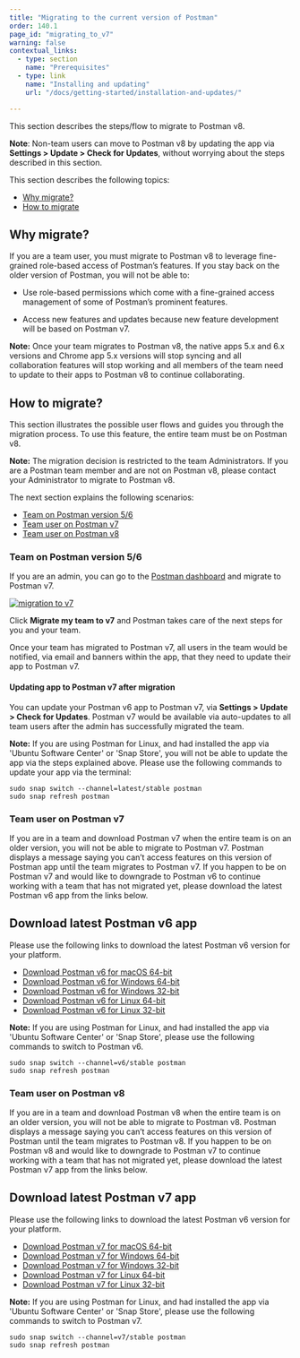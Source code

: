 ```yaml
---
title: "Migrating to the current version of Postman"
order: 140.1
page_id: "migrating_to_v7"
warning: false
contextual_links:
  - type: section
    name: "Prerequisites"
  - type: link
    name: "Installing and updating"
    url: "/docs/getting-started/installation-and-updates/"

---
```


This section describes the steps/flow to migrate to Postman v8.

**Note**: Non-team users can move to Postman v8 by updating the app via **Settings > Update > Check for Updates**, without worrying about the steps described in this section.

This section describes the following topics:

* [Why migrate?](#why-migrate)
* [How to migrate](#how-to-migrate)

## Why migrate?

If you are a team user, you must migrate to Postman v8 to leverage fine-grained role-based access of Postman’s features. If you stay back on the older version of Postman, you will not be able to:

* Use role-based permissions which come with a fine-grained access management of some of Postman’s prominent features.

* Access new features and updates because new feature development will be based on Postman v7.

**Note:** Once your team migrates to Postman v8, the native apps 5.x and 6.x versions and Chrome app 5.x versions will stop syncing and all collaboration features will stop working and all members of the team need to update to their apps to Postman v8 to continue collaborating.

## How to migrate?

This section illustrates the possible user flows and guides you through the migration process. To use this feature, the entire team must be on Postman v8.

**Note:** The migration decision is restricted to the team Administrators. If you are a Postman team member and are not on Postman v8, please contact your Administrator to migrate to Postman v8.

The next section explains the following scenarios:

* [Team on Postman version 5/6](#team-on-postman-version-56)
* [Team user on Postman v7](#team-user-on-postman-v7)
* [Team user on Postman v8](#team-user-on-postman-v8)

### Team on Postman version 5/6

If you are an admin, you can go to the [Postman dashboard](https://go.postman.co/settings/team/roles) and migrate to Postman v7.

[![migration to v7](https://assets.postman.com/postman-docs/Migrate2.png)](https://assets.postman.com/postman-docs/Migrate2.png)

Click **Migrate my team to v7** and Postman takes care of the next steps for you and your team.

Once your team has migrated to Postman v7, all users in the team would be notified, via email and banners within the app, that they need to update their app to Postman v7.

#### Updating app to Postman v7 after migration

You can update your Postman v6 app to Postman v7, via **Settings > Update > Check for Updates**. Postman v7 would be available via auto-updates to all team users after the admin has successfully migrated the team.

**Note:** If you are using Postman for Linux, and had installed the app via 'Ubuntu Software Center' or 'Snap Store', you will not be able to update the app via the steps explained above. Please use the following commands to update your app via the terminal:

```
sudo snap switch --channel=latest/stable postman
sudo snap refresh postman
```

### Team user on Postman v7

If you are in a team and download Postman v7 when the entire team is on an older version, you will not be able to migrate to Postman v7. Postman displays a message saying you can’t access features on this version of Postman app until the team migrates to Postman v7. If you happen to be on Postman v7 and would like to downgrade to Postman v6 to continue working with a team that has not migrated yet, please download the latest Postman v6 app from the links below.

## Download latest Postman v6 app

Please use the following links to download the latest Postman v6 version for your platform.

* [Download Postman v6 for macOS 64-bit](https://go.pstmn.io/dl-macos64-v6-latest)
* [Download Postman v6 for Windows 64-bit](https://go.pstmn.io/dl-win64-v6-latest)
* [Download Postman v6 for Windows 32-bit](https://go.pstmn.io/dl-win32-v6-latest)
* [Download Postman v6 for Linux 64-bit](https://go.pstmn.io/dl-linux64-v6-latest)
* [Download Postman v6 for Linux 32-bit](https://go.pstmn.io/dl-linux32-v6-latest)

**Note:** If you are using Postman for Linux, and had installed the app via 'Ubuntu Software Center' or 'Snap Store', please use the following commands to switch to Postman v6.

```
sudo snap switch --channel=v6/stable postman
sudo snap refresh postman
```

### Team user on Postman v8

If you are in a team and download Postman v8 when the entire team is on an older version, you will not be able to migrate to Postman v8. Postman displays a message saying you can’t access features on this version of Postman until the team migrates to Postman v8. If you happen to be on Postman v8 and would like to downgrade to Postman v7 to continue working with a team that has not migrated yet, please download the latest Postman v7 app from the links below.

## Download latest Postman v7 app

Please use the following links to download the latest Postman v6 version for your platform.

* [Download Postman v7 for macOS 64-bit](https://go.pstmn.io/dl-macos64-v7-latest)
* [Download Postman v7 for Windows 64-bit](https://go.pstmn.io/dl-win64-v7-latest)
* [Download Postman v7 for Windows 32-bit](https://go.pstmn.io/dl-win32-v7-latest)
* [Download Postman v7 for Linux 64-bit](https://go.pstmn.io/dl-linux64-v7-latest)
* [Download Postman v7 for Linux 32-bit](https://go.pstmn.io/dl-linux32-v7-latest)

**Note:** If you are using Postman for Linux, and had installed the app via 'Ubuntu Software Center' or 'Snap Store', please use the following commands to switch to Postman v7.

```
sudo snap switch --channel=v7/stable postman
sudo snap refresh postman
```
